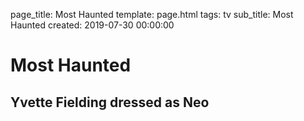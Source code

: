 page_title: Most Haunted 
template: page.html
tags: tv
sub_title: Most Haunted
created: 2019-07-30 00:00:00

# Most Haunted

## Yvette Fielding dressed as Neo

